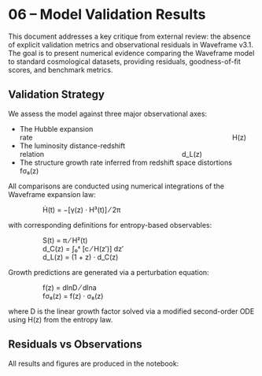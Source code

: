 # 06 – Model Validation Results

This document addresses a key critique from external review: the absence of explicit validation metrics and observational residuals in Waveframe v3.1. The goal is to present numerical evidence comparing the Waveframe model to standard cosmological datasets, providing residuals, goodness-of-fit scores, and benchmark metrics.

## Validation Strategy

We assess the model against three major observational axes:

- The Hubble expansion rate                             H(z)
- The luminosity distance-redshift relation                    d_L(z)
- The structure growth rate inferred from redshift space distortions fσ₈(z)

All comparisons are conducted using numerical integrations of the Waveframe expansion law:

     Ḣ(t) = −[γ(z) · H³(t)] ⁄ 2π

with corresponding definitions for entropy-based observables:

     S(t) = π ⁄ H²(t)  
     d_C(z) = ∫₀ᶻ [c ⁄ H(z′)] dz′  
     d_L(z) = (1 + z) · d_C(z)

Growth predictions are generated via a perturbation equation:

     f(z) = dlnD ⁄ dlna  
     fσ₈(z) = f(z) · σ₈(z)

where D is the linear growth factor solved via a modified second-order ODE using H(z) from the entropy law.

## Residuals vs Observations

All results and figures are produced in the notebook:
